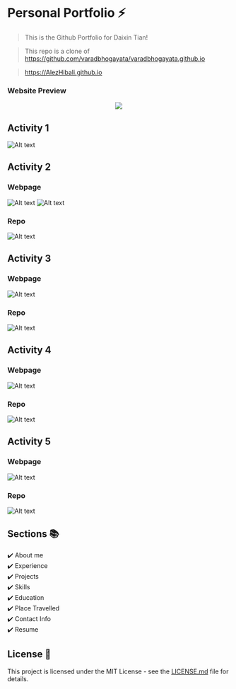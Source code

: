 # Personal Portfolio ⚡️ 
> This is the Github Portfolio for Daixin Tian!

> This repo is a clone of https://github.com/varadbhogayata/varadbhogayata.github.io

> https://AlezHibali.github.io

### Website Preview
<p align="center"> 
  <kbd>
    <a href="https://alezhibali.github.io/" target="_blank"><img src="assets/img/444PRA/demo.gif">
  </a>
  </kbd>
</p>

## Activity 1
![Alt text](assets/img/444PRA/activity1.png)

## Activity 2
### Webpage
![Alt text](assets/img/444PRA/activity2_page.png)
![Alt text](assets/img/444PRA/activity2_page2.png)
### Repo
![Alt text](assets/img/444PRA/activity2_repo.png)

## Activity 3
### Webpage
![Alt text](assets/img/444PRA/activity3_page.png)
### Repo
![Alt text](assets/img/444PRA/activity3_repo.png)

## Activity 4
### Webpage
![Alt text](assets/img/444PRA/activity4_page.png)
### Repo
![Alt text](assets/img/444PRA/activity4_repo.png)

## Activity 5
### Webpage
![Alt text](assets/img/444PRA/activity5_page.gif)
### Repo
![Alt text](assets/img/444PRA/activity5_repo.png)

## Sections 📚
✔️ About me\
✔️ Experience\
✔️ Projects \
✔️ Skills \
✔️ Education\
✔️ Place Travelled\
✔️ Contact Info\
✔️ Resume

## License 📄
This project is licensed under the MIT License - see the [LICENSE.md](./LICENSE) file for details.
